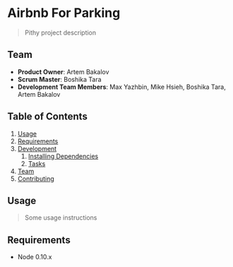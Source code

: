 # Airbnb For Parking

> Pithy project description

## Team

  - __Product Owner__: Artem Bakalov
  - __Scrum Master__: Boshika Tara
  - __Development Team Members__: Max Yazhbin, Mike Hsieh, Boshika Tara, Artem Bakalov

## Table of Contents

1. [Usage](#Usage)
1. [Requirements](#requirements)
1. [Development](#development)
    1. [Installing Dependencies](#installing-dependencies)
    1. [Tasks](#tasks)
1. [Team](#team)
1. [Contributing](#contributing)

## Usage

> Some usage instructions

## Requirements

- Node 0.10.x
